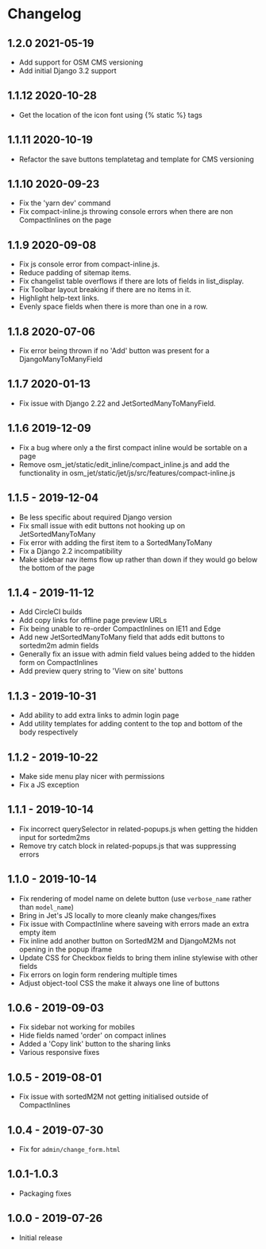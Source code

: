 # Changelog

## 1.2.0 2021-05-19
* Add support for OSM CMS versioning
* Add initial Django 3.2 support

## 1.1.12 2020-10-28
* Get the location of the icon font using {% static %} tags

## 1.1.11 2020-10-19
* Refactor the save buttons templatetag and template for CMS versioning

## 1.1.10 2020-09-23
* Fix the 'yarn dev' command
* Fix compact-inline.js throwing console errors when there are non CompactInlines on the page

## 1.1.9 2020-09-08
* Fix js console error from compact-inline.js.
* Reduce padding of sitemap items.
* Fix changelist table overflows if there are lots of fields in list_display.
* Fix Toolbar layout breaking if there are no items in it.
* Highlight help-text links.
* Evenly space fields when there is more than one in a row.

## 1.1.8 2020-07-06
* Fix error being thrown if no 'Add' button was present for a DjangoManyToManyField

## 1.1.7 2020-01-13
* Fix issue with Django 2.22 and JetSortedManyToManyField.

## 1.1.6 2019-12-09
* Fix a bug where only a the first compact inline would be sortable on a page
* Remove osm_jet/static/edit_inline/compact_inline.js and add the functionality in osm_jet/static/jet/js/src/features/compact-inline.js

## 1.1.5 - 2019-12-04
* Be less specific about required Django version
* Fix small issue with edit buttons not hooking up on JetSortedManyToMany
* Fix error with adding the first item to a SortedManyToMany
* Fix a Django 2.2 incompatibility
* Make sidebar nav items flow up rather than down if they would go below the bottom of the page

## 1.1.4 - 2019-11-12
* Add CircleCI builds
* Add copy links for offline page preview URLs
* Fix being unable to re-order CompactInlines on IE11 and Edge
* Add new JetSortedManyToMany field that adds edit buttons to sortedm2m admin fields
* Generally fix an issue with admin field values being added to the hidden form on CompactInlines
* Add preview query string to 'View on site' buttons

## 1.1.3 - 2019-10-31
* Add ability to add extra links to admin login page
* Add utility templates for adding content to the top and bottom of the body respectively

## 1.1.2 - 2019-10-22
* Make side menu play nicer with permissions
* Fix a JS exception

## 1.1.1 - 2019-10-14
* Fix incorrect querySelector in related-popups.js when getting the hidden input for sortedm2ms
* Remove try catch block in related-popups.js that was suppressing errors

## 1.1.0 - 2019-10-14
* Fix rendering of model name on delete button (use `verbose_name` rather than `model_name`)
* Bring in Jet's JS locally to more cleanly make changes/fixes
* Fix issue with CompactInline where saveing with errors made an extra empty item
* Fix inline add another button on SortedM2M and DjangoM2Ms not opening in the popup iframe
* Update CSS for Checkbox fields to bring them inline stylewise with other fields
* Fix errors on login form rendering multiple times
* Adjust object-tool CSS the make it always one line of buttons

## 1.0.6 - 2019-09-03
* Fix sidebar not working for mobiles
* Hide fields named 'order' on compact inlines
* Added a 'Copy link' button to the sharing links
* Various responsive fixes

## 1.0.5 - 2019-08-01
* Fix issue with sortedM2M not getting initialised outside of CompactInlines

## 1.0.4 - 2019-07-30
* Fix for `admin/change_form.html`

## 1.0.1-1.0.3
* Packaging fixes

## 1.0.0 - 2019-07-26
* Initial release
